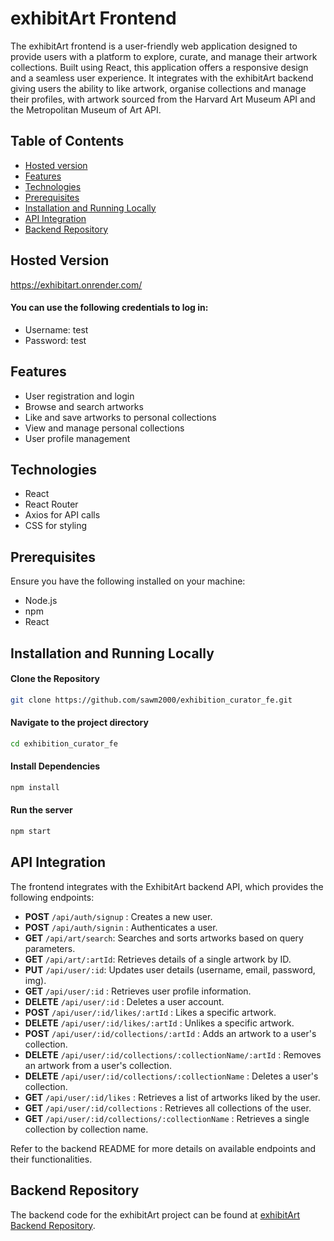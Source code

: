 # exhibitArt Frontend

The exhibitArt frontend is a user-friendly web application designed to provide users with a platform to explore, curate, and manage their artwork collections. Built using React, this application offers a responsive design and a seamless user experience. It integrates with the exhibitArt backend giving users the ability to like artwork, organise collections and manage their profiles, with artwork sourced from the Harvard Art Museum API and the Metropolitan Museum of Art API.

## Table of Contents

- [Hosted version](#hosted-version)
- [Features](#features)
- [Technologies](#technologies)
- [Prerequisites](#prerequisites)
- [Installation and Running Locally](#installation-and-running-locally)
- [API Integration](#api-integration)
- [Backend Repository](#backend-repository)

## Hosted Version

https://exhibitart.onrender.com/

#### You can use the following credentials to log in:

- Username: test
- Password: test

## Features

- User registration and login
- Browse and search artworks
- Like and save artworks to personal collections
- View and manage personal collections
- User profile management

## Technologies

- React
- React Router
- Axios for API calls
- CSS for styling

## Prerequisites

Ensure you have the following installed on your machine:

- Node.js
- npm
- React

## Installation and Running Locally

#### Clone the Repository

```bash
git clone https://github.com/sawm2000/exhibition_curator_fe.git
```

#### Navigate to the project directory

```bash
cd exhibition_curator_fe
```

#### Install Dependencies

```bash
npm install
```

#### Run the server

```bash
npm start
```

## API Integration

The frontend integrates with the ExhibitArt backend API, which provides the following endpoints:

- **POST** `/api/auth/signup` : Creates a new user.
- **POST** `/api/auth/signin` : Authenticates a user.
- **GET**  `/api/art/search`: Searches and sorts artworks based on query parameters.
- **GET** `/api/art/:artId`: Retrieves details of a single artwork by ID.
- **PUT** `/api/user/:id`: Updates user details (username, email, password, img).
- **GET** `/api/user/:id` : Retrieves user profile information.
- **DELETE** `/api/user/:id` : Deletes a user account.
- **POST** `/api/user/:id/likes/:artId` : Likes a specific artwork.
- **DELETE** `/api/user/:id/likes/:artId` : Unlikes a specific artwork.
- **POST** `/api/user/:id/collections/:artId` : Adds an artwork to a user's collection.
- **DELETE** `/api/user/:id/collections/:collectionName/:artId` : Removes an artwork from a user's collection.
- **DELETE** `/api/user/:id/collections/:collectionName` : Deletes a user's collection.
- **GET** `/api/user/:id/likes` : Retrieves a list of artworks liked by the user.
- **GET** `/api/user/:id/collections` : Retrieves all collections of the user.
- **GET** `/api/user/:id/collections/:collectionName` : Retrieves a single collection by collection name.

Refer to the backend README for more details on available endpoints and their functionalities.

## Backend Repository

The backend code for the exhibitArt project can be found at [exhibitArt Backend Repository](https://github.com/sawm2000/exhibition_curator.git).
